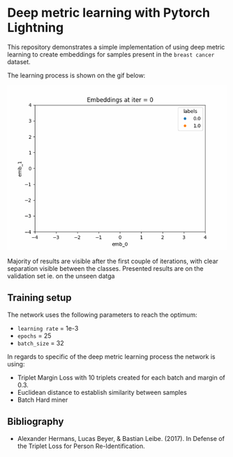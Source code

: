 # Deep metric learning with Pytorch Lightning

This repository demonstrates a simple implementation of using deep metric learning to create
embeddings for samples present in the `breast cancer` dataset.

The learning process is shown on the gif below:

![learning_process.gif](plots%2Flearning_process.gif)

Majority of results are visible after the first couple of iterations, with clear separation
visible between the classes. Presented results are on the validation set ie. on the unseen datga

## Training setup

The network uses the following parameters to reach the optimum:
 * `learning rate` = 1e-3
 * `epochs` = 25
 * `batch_size` = 32

In regards to specific of the deep metric learning process the network is using:
 * Triplet Margin Loss with 10 triplets created for each batch and margin of 0.3. 
 * Euclidean distance to establish similarity between samples
 * Batch Hard miner

## Bibliography
 * Alexander Hermans, Lucas Beyer, & Bastian Leibe. (2017). In Defense of the Triplet Loss for Person Re-Identification.